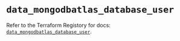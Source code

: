 # `data_mongodbatlas_database_user`

Refer to the Terraform Registory for docs: [`data_mongodbatlas_database_user`](https://registry.terraform.io/providers/mongodb/mongodbatlas/1.9.0/docs/data-sources/database_user).
